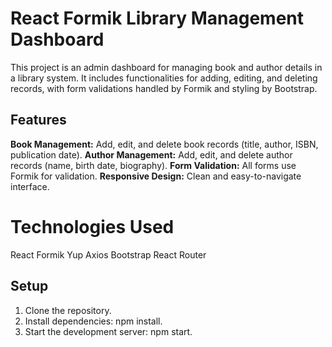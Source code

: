 # React Formik Library Management Dashboard

This project is an admin dashboard for managing book and author details in a library system. 
It includes functionalities for adding, editing, and deleting records, with form validations handled by Formik and styling by Bootstrap.

## Features
**Book Management:** Add, edit, and delete book records (title, author, ISBN, publication date).
**Author Management:** Add, edit, and delete author records (name, birth date, biography).
**Form Validation:** All forms use Formik for validation.
**Responsive Design:** Clean and easy-to-navigate interface.

# Technologies Used

React
Formik
Yup
Axios
Bootstrap
React Router

## Setup

1. Clone the repository.
2. Install dependencies: npm install.
3. Start the development server: npm start.
